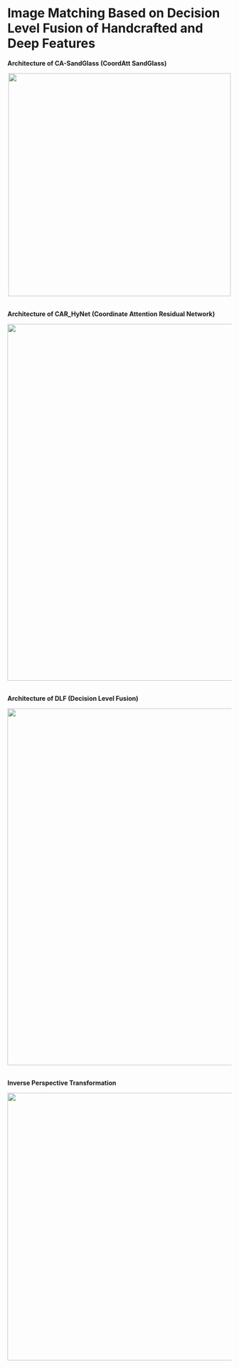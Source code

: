 # Image Matching Based on Decision Level Fusion of Handcrafted and Deep Features

**Architecture of CA-SandGlass (CoordAtt SandGlass)**
<div align="center">
  <img src="https://user-images.githubusercontent.com/111047002/233269098-4d400991-3686-45d5-a5e2-27a5a2c3adb4.png" width="500px" />
</div>

<br />

**Architecture of CAR_HyNet (Coordinate Attention Residual Network)**
<div align="center">
  <img src="https://user-images.githubusercontent.com/111047002/233264270-b07aa08f-d685-4587-9439-4a102916d08c.png" width="800px" />
</div>

<br />

**Architecture of DLF (Decision Level Fusion)**
<div align="center">
  <img src="https://user-images.githubusercontent.com/111047002/233268987-e67f7d1d-e0ce-41c5-9aa9-47ec8fbce5bd.png" width="800px" />
</div>

<br />

**Inverse Perspective Transformation**
<div align="center">
  <img src="https://user-images.githubusercontent.com/111047002/233270721-421d5ceb-c976-4d2a-a88c-4595e86d3397.jpg" width="600px" />
</div>

<br />
